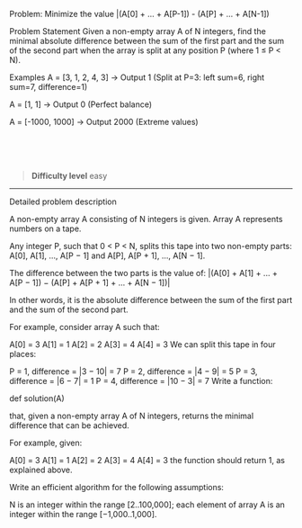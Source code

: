 Problem: Minimize the value |(A[0] + ... + A[P-1]) - (A[P] + ... + A[N-1])

Problem Statement
Given a non-empty array A of N integers, find the minimal absolute difference between the sum of the first part and the sum of the second part when the array is split at any position P (where 1 ≤ P < N).

Examples
A = [3, 1, 2, 4, 3] → Output 1 (Split at P=3: left sum=6, right sum=7, difference=1)

A = [1, 1] → Output 0 (Perfect balance)

A = [-1000, 1000] → Output 2000 (Extreme values)


<br><br><br>

> **Difficulty level**
> easy

---

Detailed problem description

A non-empty array A consisting of N integers is given. Array A represents numbers on a tape.

Any integer P, such that 0 < P < N, splits this tape into two non-empty parts: A[0], A[1], ..., A[P − 1] and A[P], A[P + 1], ..., A[N − 1].

The difference between the two parts is the value of: |(A[0] + A[1] + ... + A[P − 1]) − (A[P] + A[P + 1] + ... + A[N − 1])|

In other words, it is the absolute difference between the sum of the first part and the sum of the second part.

For example, consider array A such that:

  A[0] = 3
  A[1] = 1
  A[2] = 2
  A[3] = 4
  A[4] = 3
We can split this tape in four places:

P = 1, difference = |3 − 10| = 7
P = 2, difference = |4 − 9| = 5
P = 3, difference = |6 − 7| = 1
P = 4, difference = |10 − 3| = 7
Write a function:

def solution(A)

that, given a non-empty array A of N integers, returns the minimal difference that can be achieved.

For example, given:

  A[0] = 3
  A[1] = 1
  A[2] = 2
  A[3] = 4
  A[4] = 3
the function should return 1, as explained above.

Write an efficient algorithm for the following assumptions:

N is an integer within the range [2..100,000];
each element of array A is an integer within the range [−1,000..1,000].
